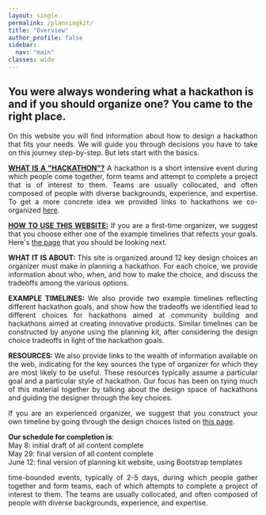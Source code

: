 ```yaml
---
layout: single
permalink: /planningkit/
title: "Overview"
author_profile: false
sidebar:
  nav: "main"
classes: wide
---
```

<style>
  p {text-align:justify;}
</style>
<h2>You were always wondering what a hackathon is and if you should organize one? You came to the right place.</h2>
<p>On this website you will find information about how to design a hackathon that fits your needs. We will guide you through decisions you have to take on this journey step-by-step. But lets start with the basics.</p>
<p><b><u>WHAT IS A "HACKATHON"?</u></b> A hackathon is a short intensive event during which people come together, form teams and attempt to complete a project that is of interest to them. Teams are usually collocated, and often composed of people with diverse backgrounds, experience, and expertise. To get a more concrete idea we provided links to hackathons we co-organized <a href="{{ relative_url }}/hackathon-planning-kit/hackathons">here</a>.
<p><b><u>HOW TO USE THIS WEBSITE:</b></u> If you are a first-time organizer, we suggest that you choose either one of the example timelines that refects your goals. Here's <a href="{{ relative_url }}/hackathon-planning-kit/example-timelines">the page</a> that you should be looking next.</p>

<p><b>WHAT IT IS ABOUT: </b>This site is organized around 12 key design choices an organizer must make in planning a hackathon. For each choice, we provide information about who, when, and how to make the choice, and discuss the tradeoffs among the various options.</p>
<p><b>EXAMPLE TIMELINES: </b>We also provide two example timelines reflecting different hackathon goals, and show how the tradeoffs we identified lead to different choices for hackathons aimed at community building and hackathons aimed at creating innovative products. Similar timelines can be constructed by anyone using the planning kit, after considering the design choice tradeoffs in light of the hackathon goals.</p>
<p><b>RESOURCES: </b>We also provide links to the wealth of information available on the web, indicating for the key sources the type of organizer for which they are most likely to be useful. These resources typically assume a particular goal and a particular style of hackathon. Our focus has been on tying much of this material together by talking about the design space of hackathons and guiding the designer through the key choices.</p>
<p>If you are an experienced organizer, we suggest that you construct your own timeline by going through the design choices listed on <a href="{{ relative_url }}/hackathon-planning-kit/design-choices">this page</a>.<p>
<p><b>Our schedule for completion is</b>:<br>
May 8: initial draft of all content complete<br>
May 29: final version of all content complete<br>
June 12: final version of planning kit website, using Bootstrap templates</p>


time-bounded events, typically of 2-5 days, during which people gather together and form teams, each of which attempts to complete a project of interest to them. The teams are usually collocated, and often composed of people with diverse backgrounds, experience, and expertise.


<!-- Like any other event, hackathons require thorough planning which includes forming a leadership team, finding a date, planning a suitable venue, creating and distributing marketing material, providing support before, during and after the event, and considering general logistics such as transportation, hosting, catering and others.

Our hackathon planning kit focuses on tasks specific to hackathon and hence we advise organizers to refer to other available guides that cover specifics about those topics (e.g., <a href="https://www.wildapricot.com/articles/how-to-plan-an-event">https://www.wildapricot.com/articles/how-to-plan-an-event</a>). -->

<!-- Our hackathon plannking kit is meant to extend the basic event planning guidelines and provide insight into the specifics of Hackathons as compared to other time-bounded co-located events. Learn more about our hackathon planning kit through the following pages:
<ul>
  <li><a href="{{ relative_url }}/hackathon-planning-kit/key-questions">Key Questions</a></li>
  <li><a href="{{ relative_url }}/hackathon-planning-kit/aspects">Key Hackathon Aspects</a></li>
  <li><a href="{{ relative_url }}/hackathon-planning-kit/general-guidelines">General Guidelines</a></li>
  <li><a href="{{ relative_url }}/hackathon-planning-kit/example-trees">Example Hackathons</a></li>
</ul> -->

<!-- <p style="text-align: justify;">
  This kit consists of three main steps: key questions, general guidelines, and design choices. Following these steps in order, you will create the timeline of planning for your hackathon.
  <ul>
    <li><a href="{{ relative_url }}/hackathon-planning-kit/key-questions">Key question</a>: Answering these questions help you figure out the goals of your event, etc.</li>
    <li><a href="{{ relative_url }}/hackathon-planning-kit/general-guidelines">General Guidelines</a>:</li>
    <li><a href="{{ relative_url }}/hackathon-planning-kit/design-choices">Design choices</a>: There are 12 key decisions that organizers need to make in designing their events. You have to go through each of these decision points and choose the design that favor reaching your event goals.</li>
  </ul>
</p> -->
